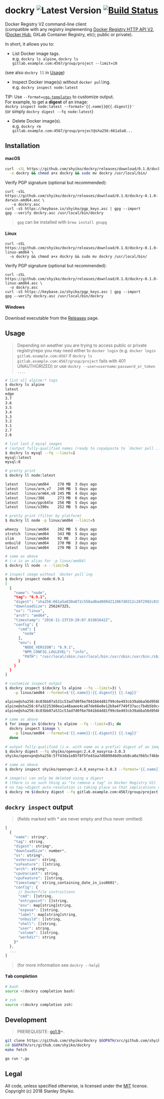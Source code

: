 # dockry ![Latest Version](https://img.shields.io/badge/latest-0.1.0-blue.svg) [![Build Status](https://travis-ci.org/shyiko/dockry.svg?branch=master)](https://travis-ci.org/shyiko/dockry)

Docker Registry V2 command-line client  
(compatible with any registry implementing [Docker Registry HTTP API V2](https://docs.docker.com/registry/spec/api/), ([Docker Hub](https://hub.docker.com/), GitLab Container Registry, etc); public or private).

In short, it allows you to:
- List Docker image tags.  
e.g. `dockry ls alpine`, `dockry ls gitlab.example.com:4567/group/project --limit=10`

(see also `dockry ll` in [Usage](#usage))

- Inspect Docker image(s) without `docker pull`ing.  
e.g. `dockry inspect node:latest`  

TIP: Use `--format=`[`<go-template>`](https://golang.org/pkg/text/template/) to customize output.     
For example, to get a **digest** of an image:  
`dockry inspect node:latest --format='{{.name}}@{{.digest}}'`  
(or simply `dockry digest --fq node:latest`) 

- Delete Docker image(s).  
e.g. `dockry rm gitlab.example.com:4567/group/project@sha256:661a5a8...`

## Installation

#### macOS

```sh
curl -sSL https://github.com/shyiko/dockry/releases/download/0.1.0/dockry-0.1.0-darwin-amd64 \
  -o dockry && chmod a+x dockry && sudo mv dockry /usr/local/bin/  
``` 

Verify PGP signature (optional but recommended):

```    
curl -sSL https://github.com/shyiko/dockry/releases/download/0.1.0/dockry-0.1.0-darwin-amd64.asc \
   -o dockry.asc
curl -sS https://keybase.io/shyiko/pgp_keys.asc | gpg --import
gpg --verify dockry.asc /usr/local/bin/dockry
```  

> `gpg` can be installed with `brew install gnupg`

#### Linux

```
curl -sSL https://github.com/shyiko/dockry/releases/download/0.1.0/dockry-0.1.0-linux-amd64 \
  -o dockry && chmod a+x dockry && sudo mv dockry /usr/local/bin/  
```

Verify PGP signature (optional but recommended):

```    
curl -sSL https://github.com/shyiko/dockry/releases/download/0.1.0/dockry-0.1.0-linux-amd64.asc \
  -o dockry.asc
curl -sS https://keybase.io/shyiko/pgp_keys.asc | gpg --import
gpg --verify dockry.asc /usr/local/bin/dockry
```  

#### Windows

Download executable from the [Releases](https://github.com/shyiko/dockry/releases) page.

## Usage

> Depending on weather you are trying to access public or private registry/repo you may need either to
`docker login` (e.g. `docker login gitlab.example.com:4567` if `dockry ls gitlab.example.com:4567/group/project` fails with 401 UNAUTHORIZED) or use `dockry --user=username:password_or_token ...`.

```sh
# list all alpine:* tags
$ dockry ls alpine
latest
edge
3.7
3.6
3.5
3.4
3.3
3.2
3.1
2.7
2.6

# list last 2 mysql images 
# (output fully-qualified names (ready to copy&paste to `docker pull ...`)) 
$ dockry ls mysql --fq --limit=2
mysql:latest
mysql:8

# pretty print 
$ dockry ll node:latest 

latest   linux/amd64    270 MB  3 days ago
latest   linux/arm,v7   240 MB  5 days ago
latest   linux/arm64,v8 245 MB  4 days ago
latest   linux/386      273 MB  6 days ago
latest   linux/ppc64le  256 MB  5 days ago
latest   linux/s390x    252 MB  5 days ago

# pretty print (filter by platform)
$ dockry ll node -p linux/amd64 --limit=5

wheezy   linux/amd64    202 MB  5 days ago
stretch  linux/amd64    343 MB  5 days ago
slim     linux/amd64    92 MB   3 days ago
onbuild  linux/amd64    270 MB  3 days ago
latest   linux/amd64    270 MB  3 days ago

# same as above 
# (-x is an alias for -p linux/amd64) 
$ dockry ll node -x --limit=5

# inspect image without `docker pull`ing
$ dockry inspect node:6.9.1
[
  {
    "name": "node",
    "tag": "6.9.1",
    "digest": "sha256:661a5a830a072c550ad8ad089d212867d0312c28f2992c01989f6c2789925f10",
    "downloadSize": 256247325,
    "os": "linux",
    "arch": "amd64",
    "timestamp": "2016-11-23T19:20:07.81981642Z",
    "config": {
      "cmd": [
        "node"
      ],
      "env": {
        "NODE_VERSION": "6.9.1",
        "NPM_CONFIG_LOGLEVEL": "info",
        "PATH": "/usr/local/sbin:/usr/local/bin:/usr/sbin:/usr/bin:/sbin:/bin"
      }
    }
  }
]

# customize inspect output 
$ dockry inspect $(dockry ls alpine --fq --limit=3) \
    -p linux/amd64 --format=$'{{.name}}:{{.digest}} {{.tag}}'

alpine@sha256:8c03bb07a531c53ad7d0f6e7041b64d81f99c6e493cb39abba56d956b40eacbc latest 
alpine@sha256:6fa3225360ea1a48aaee4ca87de66e8e12b9a4f749f37acc7b4b5b9cc3d91b13 edge 
alpine@sha256:8c03bb07a531c53ad7d0f6e7041b64d81f99c6e493cb39abba56d956b40eacbc 3.7

# same as above
$ for image in $(dockry ls alpine --fq --limit=3); do
  dockry inspect $image \
    -p linux/amd64 --format=$'{{.name}}:{{.digest}} {{.tag}}' 
  done
    
# output fully-qualified (i.e. with name as a prefix) digest of an image
$ dockry digest --fq shyiko/openvpn:2.4.0_easyrsa-3.0.3
shyiko/openvpn@sha256:5ff43da1e85f8f5fe43aa7d609946d9ceb8ca0a7665cf4bbedc82d840428a8ff

# same as above
$ dockry inspect shyiko/openvpn:2.4.0_easyrsa-3.0.3 --format='{{.name}}@{{.digest}}'

# image(s) can only be deleted using a digest 
# (there is no such thing as "to remove a tag" in Docker Registry V2)
# no tag->digest auto-resolution is taking place so that implications of rm operation would be clear
$ dockry rm $(dockry digest --fq gitlab.example.com:4567/group/project:experimental)
```

## `dockry inspect` output

> (fields marked with \* are never empty and thus never omitted)  

```js
[
  {
    "name": string*,
    "tag": string,
    "digest": string*,
    "downloadSize": number*,
    "os": string*,
    "osVersion": string,
    "osFeature": []string,
    "arch": string*,
    "cpuVariant": string,
    "cpuFeature": []string,
    "timestamp": string_containing_date_in_iso8601*,
    "config": { 
      // Dockerfile instructions
      "cmd": []string,
      "entrypoint": []string,
      "env": map[string]string,
      "expose": []string,
      "label": map[string]string,
      "onbuild": []string,
      "shell": []string,
      "user": string,
      "volume": []string,
      "workdir": string
    }*
  },
  ...
]
```

> (for more information see `dockry --help`)

#### <kbd>Tab</kbd> completion

```sh
# bash
source <(dockry completion bash)

# zsh
source <(dockry completion zsh)
```

## Development

> PREREQUISITE: [go1.9](https://golang.org/dl/)+.

```sh
git clone https://github.com/shyiko/dockry $GOPATH/src/github.com/shyiko/dockry 
cd $GOPATH/src/github.com/shyiko/dockry
make fetch

go run *.go
```

## Legal

All code, unless specified otherwise, is licensed under the [MIT](https://opensource.org/licenses/MIT) license.  
Copyright (c) 2018 Stanley Shyiko.

